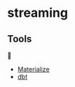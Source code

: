# streaming

## Tools



- [Materialize](https://github.com/MaterializeInc/materialize/tree/main)
- [dbt](https://docs.getdbt.com/docs/introduction)
